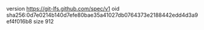 version https://git-lfs.github.com/spec/v1
oid sha256:0d7e0214b140d7efe80bae35a41027db0764373e2188442edd4d3a9ef4f016b8
size 912
